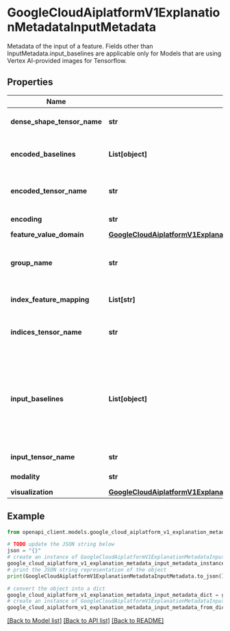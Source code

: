 # GoogleCloudAiplatformV1ExplanationMetadataInputMetadata

Metadata of the input of a feature. Fields other than InputMetadata.input_baselines are applicable only for Models that are using Vertex AI-provided images for Tensorflow.

## Properties

Name | Type | Description | Notes
------------ | ------------- | ------------- | -------------
**dense_shape_tensor_name** | **str** | Specifies the shape of the values of the input if the input is a sparse representation. Refer to Tensorflow documentation for more details: https://www.tensorflow.org/api_docs/python/tf/sparse/SparseTensor. | [optional] 
**encoded_baselines** | **List[object]** | A list of baselines for the encoded tensor. The shape of each baseline should match the shape of the encoded tensor. If a scalar is provided, Vertex AI broadcasts to the same shape as the encoded tensor. | [optional] 
**encoded_tensor_name** | **str** | Encoded tensor is a transformation of the input tensor. Must be provided if choosing Integrated Gradients attribution or XRAI attribution and the input tensor is not differentiable. An encoded tensor is generated if the input tensor is encoded by a lookup table. | [optional] 
**encoding** | **str** | Defines how the feature is encoded into the input tensor. Defaults to IDENTITY. | [optional] 
**feature_value_domain** | [**GoogleCloudAiplatformV1ExplanationMetadataInputMetadataFeatureValueDomain**](GoogleCloudAiplatformV1ExplanationMetadataInputMetadataFeatureValueDomain.md) |  | [optional] 
**group_name** | **str** | Name of the group that the input belongs to. Features with the same group name will be treated as one feature when computing attributions. Features grouped together can have different shapes in value. If provided, there will be one single attribution generated in Attribution.feature_attributions, keyed by the group name. | [optional] 
**index_feature_mapping** | **List[str]** | A list of feature names for each index in the input tensor. Required when the input InputMetadata.encoding is BAG_OF_FEATURES, BAG_OF_FEATURES_SPARSE, INDICATOR. | [optional] 
**indices_tensor_name** | **str** | Specifies the index of the values of the input tensor. Required when the input tensor is a sparse representation. Refer to Tensorflow documentation for more details: https://www.tensorflow.org/api_docs/python/tf/sparse/SparseTensor. | [optional] 
**input_baselines** | **List[object]** | Baseline inputs for this feature. If no baseline is specified, Vertex AI chooses the baseline for this feature. If multiple baselines are specified, Vertex AI returns the average attributions across them in Attribution.feature_attributions. For Vertex AI-provided Tensorflow images (both 1.x and 2.x), the shape of each baseline must match the shape of the input tensor. If a scalar is provided, we broadcast to the same shape as the input tensor. For custom images, the element of the baselines must be in the same format as the feature&#39;s input in the instance[]. The schema of any single instance may be specified via Endpoint&#39;s DeployedModels&#39; Model&#39;s PredictSchemata&#39;s instance_schema_uri. | [optional] 
**input_tensor_name** | **str** | Name of the input tensor for this feature. Required and is only applicable to Vertex AI-provided images for Tensorflow. | [optional] 
**modality** | **str** | Modality of the feature. Valid values are: numeric, image. Defaults to numeric. | [optional] 
**visualization** | [**GoogleCloudAiplatformV1ExplanationMetadataInputMetadataVisualization**](GoogleCloudAiplatformV1ExplanationMetadataInputMetadataVisualization.md) |  | [optional] 

## Example

```python
from openapi_client.models.google_cloud_aiplatform_v1_explanation_metadata_input_metadata import GoogleCloudAiplatformV1ExplanationMetadataInputMetadata

# TODO update the JSON string below
json = "{}"
# create an instance of GoogleCloudAiplatformV1ExplanationMetadataInputMetadata from a JSON string
google_cloud_aiplatform_v1_explanation_metadata_input_metadata_instance = GoogleCloudAiplatformV1ExplanationMetadataInputMetadata.from_json(json)
# print the JSON string representation of the object
print(GoogleCloudAiplatformV1ExplanationMetadataInputMetadata.to_json())

# convert the object into a dict
google_cloud_aiplatform_v1_explanation_metadata_input_metadata_dict = google_cloud_aiplatform_v1_explanation_metadata_input_metadata_instance.to_dict()
# create an instance of GoogleCloudAiplatformV1ExplanationMetadataInputMetadata from a dict
google_cloud_aiplatform_v1_explanation_metadata_input_metadata_from_dict = GoogleCloudAiplatformV1ExplanationMetadataInputMetadata.from_dict(google_cloud_aiplatform_v1_explanation_metadata_input_metadata_dict)
```
[[Back to Model list]](../README.md#documentation-for-models) [[Back to API list]](../README.md#documentation-for-api-endpoints) [[Back to README]](../README.md)



